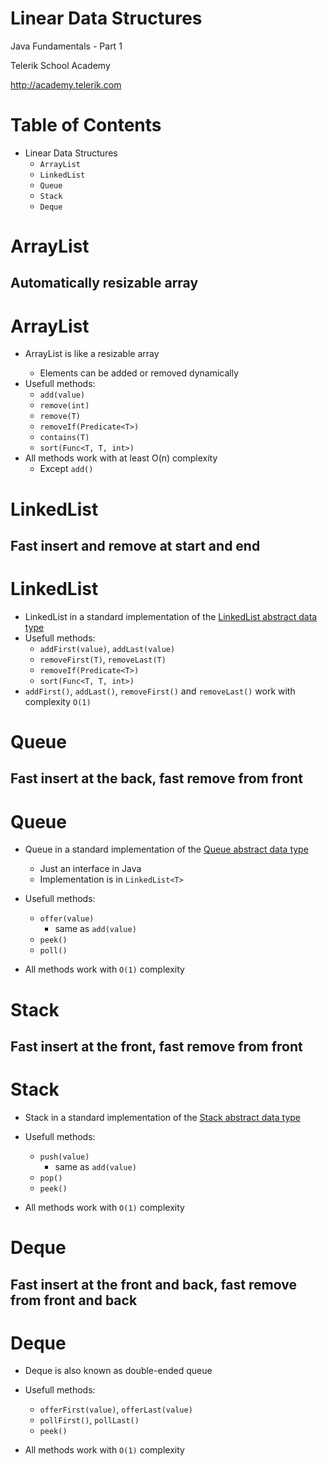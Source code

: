 <!-- section start -->

<!-- attr: {id: 'title', class: 'slide-title', hasScriptWrapper: true} -->

# Linear Data Structures
<div class="signature">
    <p class="signature-course">Java Fundamentals - Part 1</p>
    <p class="signature-initiative">Telerik School Academy</p>
    <a href="http://academy.telerik.com" class="signature-link">http://academy.telerik.com</a>
</div>

<!-- section start -->

<!-- attr: {id: 'table-of-contents'} -->
# Table of Contents

- Linear Data Structures
    - `ArrayList`
    - `LinkedList`
    - `Queue`
    - `Stack`
    - `Deque`

<!-- section start -->

<!-- attr: {class: 'slide-section'} -->

# ArrayList<T>
## Automatically resizable array

# ArrayList<T>

- ArrayList<T> is like a resizable array
    - Elements can be added or removed dynamically
- Usefull methods:
    - `add(value)`
    - `remove(int)`
    - `remove(T)`
    - `removeIf(Predicate<T>)`
    - `contains(T)`
    - `sort(Func<T, T, int>)`
- All methods work with at least O(n) complexity
    -   Except `add()`

<!-- attr: {class: 'slide-section'} -->
# LinkedList<T>
## Fast insert and remove at start and end

<!-- attr: {hasScriptWrapper: true} -->
# LinkedList<T>

- LinkedList<T> in a standard implementation of the <a href="https://en.wikipedia.org/wiki/Linked_list">LinkedList abstract data type</a>
- Usefull methods:
    - `addFirst(value)`, `addLast(value)`
    - `removeFirst(T)`, `removeLast(T)`
    - `removeIf(Predicate<T>)`
    - `sort(Func<T, T, int>)`
- `addFirst()`, `addLast()`, `removeFirst()` and `removeLast()` work with complexity `O(1)`


<!-- attr: {class: 'slide-section'} -->
# Queue<T>
## Fast insert at the back, fast remove from front

<!-- attr: {hasScriptWrapper: true} -->
# Queue<T>

- Queue<T> in a standard implementation of the <a href="https://en.wikipedia.org/wiki/Queue_(abstract_data_type)">Queue abstract data type</a>
    - Just an interface in Java
    - Implementation is in `LinkedList<T>`
- Usefull methods:
    - `offer(value)`
        - same as `add(value)`
    - `peek()`
    - `poll()`
    
- All methods work with `O(1)` complexity


<!-- attr: {class: 'slide-section'} -->
# Stack<T>
## Fast insert at the front, fast remove from front

<!-- attr: {hasScriptWrapper: true} -->
# Stack<T>

- Stack<T> in a standard implementation of the <a href="https://en.wikipedia.org/wiki/Stack_(abstract_data_type)">Stack abstract data type</a>
- Usefull methods:
    - `push(value)`
        - same as `add(value)`
    - `pop()`
    - `peek()`
    
- All methods work with `O(1)` complexity


<!-- attr: {class: 'slide-section'} -->
# Deque<T>
## Fast insert at the front and back, fast remove from front and back

<!-- attr: {hasScriptWrapper: true} -->
# Deque<T>

- Deque is also known as double-ended queue
- Usefull methods:
    - `offerFirst(value)`, `offerLast(value)`
    - `pollFirst()`, `pollLast()`
    - `peek()`
    
- All methods work with `O(1)` complexity

<!-- section start -->

<!-- attr: { class:'slide-section' }
# Linear Data Structures
##  Questions
